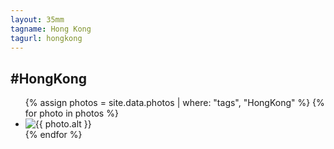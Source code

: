 ```yaml
---
layout: 35mm
tagname: Hong Kong
tagurl: hongkong
---
```



<div class="page 35mm hongkong">
    <h2>#HongKong</h2>
        <ul class="photo-list">
            {% assign photos = site.data.photos
                | where: "tags", "HongKong"
            %}
            {% for photo in photos %}
            <li class="photo-item jeehye-aos">
                <a class="post-link" disabled>
                <img alt="{{ photo.alt }}" src="{{ photo.link }}">
                </a>
            </li>
            {% endfor %}
        </ul>
</div>